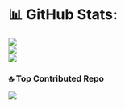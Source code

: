 # 📊 GitHub Stats:
![](https://github-readme-stats.vercel.app/api?username=TayyabAliCodes&theme=dark&hide_border=false&include_all_commits=false&count_private=false)<br/>
![](https://github-readme-streak-stats.herokuapp.com/?user=TayyabAliCodes&theme=dark&hide_border=false)<br/>
![](https://github-readme-stats.vercel.app/api/top-langs/?username=TayyabAliCodes&theme=dark&hide_border=false&include_all_commits=false&count_private=false&layout=compact)

### 🔝 Top Contributed Repo
![](https://github-contributor-stats.vercel.app/api?username=TayyabAliCodes&limit=5&theme=dark&combine_all_yearly_contributions=true)

<!-- Proudly created with GPRM ( https://gprm.itsvg.in ) -->
